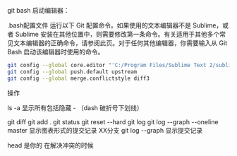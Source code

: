 git bash 启动编辑器：

.bash配置文件
运行以下 Git 配置命令。如果使用的文本编辑器不是 Sublime，或者 Sublime 安装在其他位置中，则需要修改第一条命令。有关适用于其他多个常见文本编辑器的正确命令，请参阅此页。对于任何其他编辑器，你需要输入从 Git Bash 启动该编辑器时使用的命令。

```bash
git config --global core.editor "'C:/Program Files/Sublime Text 2/sublime_text.exe' -n -w"
git config --global push.default upstream
git config --global merge.conflictstyle diff3
```

操作

ls -a 显示所有包括隐藏   - （dash 破折号下划线）

git diff 
git add .
git status
git reset --hard
git log
git log --graph --oneline master    显示图表形式的提交记录  XX分支
git log --graph   显示提交记录


head  是你的 在解决冲突的时候
